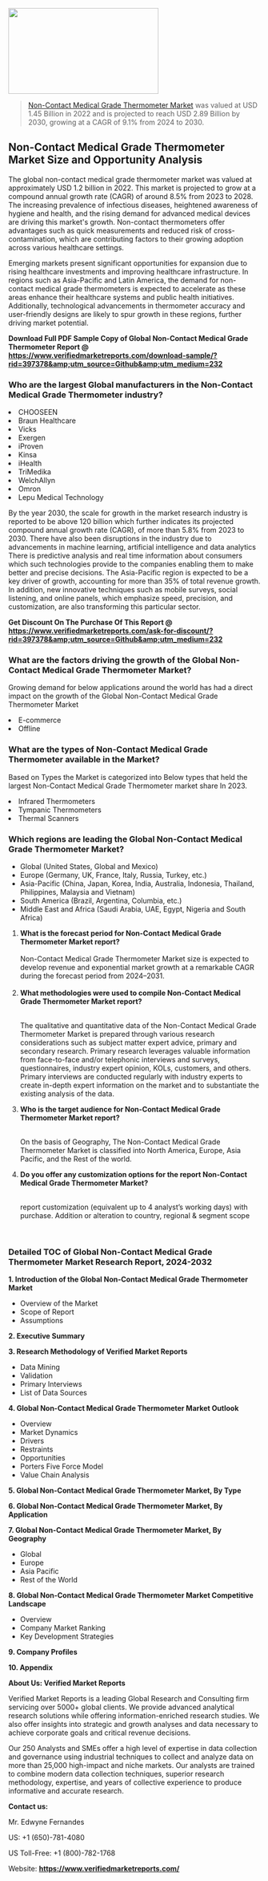 <img src="https://ffe5etoiles.com/wp-content/uploads/2024/12/MST1-300x171.png" alt="" width="300" height="171" class="alignnone size-medium wp-image-20088" /><blockquote><p><p><a href="https://www.verifiedmarketreports.com/download-sample/?rid=397378&utm_source=Github&utm_medium=232" target="_blank">Non-Contact Medical Grade Thermometer Market</a> was valued at USD 1.45 Billion in 2022 and is projected to reach USD 2.89 Billion by 2030, growing at a CAGR of 9.1% from 2024 to 2030.</p></blockquote><p><h2>Non-Contact Medical Grade Thermometer Market Size and Opportunity Analysis</h2> <p>The global non-contact medical grade thermometer market was valued at approximately USD 1.2 billion in 2022. This market is projected to grow at a compound annual growth rate (CAGR) of around 8.5% from 2023 to 2028. The increasing prevalence of infectious diseases, heightened awareness of hygiene and health, and the rising demand for advanced medical devices are driving this market's growth. Non-contact thermometers offer advantages such as quick measurements and reduced risk of cross-contamination, which are contributing factors to their growing adoption across various healthcare settings.</p> <p>Emerging markets present significant opportunities for expansion due to rising healthcare investments and improving healthcare infrastructure. In regions such as Asia-Pacific and Latin America, the demand for non-contact medical grade thermometers is expected to accelerate as these areas enhance their healthcare systems and public health initiatives. Additionally, technological advancements in thermometer accuracy and user-friendly designs are likely to spur growth in these regions, further driving market potential.</p> </p><p class=""><strong>Download Full PDF Sample Copy of Global Non-Contact Medical Grade Thermometer Report @ <a href="https://www.verifiedmarketreports.com/download-sample/?rid=397378&amp;utm_source=Github&amp;utm_medium=232" target="_blank">https://www.verifiedmarketreports.com/download-sample/?rid=397378&amp;utm_source=Github&amp;utm_medium=232</a></strong></p><h3 id="" class="">Who are the largest Global manufacturers in the Non-Contact Medical Grade Thermometer industry?</h3><p><li>CHOOSEEN</li><li> Braun Healthcare</li><li> Vicks</li><li> Exergen</li><li> iProven</li><li> Kinsa</li><li> iHealth</li><li> TriMedika</li><li> WelchAllyn</li><li> Omron</li><li> Lepu Medical Technology</li></p><div class=""><div class="" dir="" data-message-author-role="" data-message-id="" data-message-model-slug=""><div class=""><div class=""><div class=""><div class="" dir="" data-message-author-role="" data-message-id="" data-message-model-slug=""><div class=""><div class=""><p>By the year 2030, the scale for growth in the market research industry is reported to be above 120 billion which further indicates its projected compound annual growth rate (CAGR), of more than 5.8% from 2023 to 2030. There have also been disruptions in the industry due to advancements in machine learning, artificial intelligence and data analytics There is predictive analysis and real time information about consumers which such technologies provide to the companies enabling them to make better and precise decisions. The Asia-Pacific region is expected to be a key driver of growth, accounting for more than 35% of total revenue growth. In addition, new innovative techniques such as mobile surveys, social listening, and online panels, which emphasize speed, precision, and customization, are also transforming this particular sector.</p><p><strong>Get Discount On The Purchase Of This Report @&nbsp; <a href="https://www.verifiedmarketreports.com/ask-for-discount/?rid=397378&amp;utm_source=Github&amp;utm_medium=232" target="_blank">https://www.verifiedmarketreports.com/ask-for-discount/?rid=397378&amp;utm_source=Github&amp;utm_medium=232</a></strong></p></div></div></div></div></div></div></div></div><h3 id="" class="">What are the factors driving the growth of the Global Non-Contact Medical Grade Thermometer Market?</h3><p id="" class="">Growing demand for below applications around the world has had a direct impact on the growth of the Global Non-Contact Medical Grade Thermometer Market</p><p id="" class=""><li>E-commerce</li><li> Offline</li></p><h3 id="" class="">What are the types of Non-Contact Medical Grade Thermometer available in the Market?</h3><p id="" class="">Based on Types the Market is categorized into Below types that held the largest Non-Contact Medical Grade Thermometer market share In 2023.</p><p id="" class=""><li>Infrared Thermometers</li><li> Tympanic Thermometers</li><li> Thermal Scanners</li></p><h3 id="" class="">Which regions are leading the Global Non-Contact Medical Grade Thermometer Market?</h3><ul><li>Global (United States, Global and Mexico)</li><li>Europe (Germany, UK, France, Italy, Russia, Turkey, etc.)</li><li>Asia-Pacific (China, Japan, Korea, India, Australia, Indonesia, Thailand, Philippines, Malaysia and Vietnam)</li><li>South America (Brazil, Argentina, Columbia, etc.)</li><li>Middle East and Africa (Saudi Arabia, UAE, Egypt, Nigeria and South Africa)</li></ul><p><ol><li><strong>What is the forecast period for Non-Contact Medical Grade Thermometer Market report?<br /></strong><br /><span data-sheets-root="1" data-sheets-value="{&quot;1&quot;:2,&quot;2&quot;:&quot;XXXX size is expected to develop revenue and exponential market growth at a remarkable CAGR during the forecast period from 2024&ndash;2030.&quot;}" data-sheets-userformat="{&quot;2&quot;:12674,&quot;4&quot;:{&quot;1&quot;:2,&quot;2&quot;:16776960},&quot;10&quot;:2,&quot;11&quot;:0,&quot;15&quot;:&quot;Arial&quot;,&quot;16&quot;:12}">Non-Contact Medical Grade Thermometer Market size is expected to develop revenue and exponential market growth at a remarkable CAGR during the forecast period from 2024&ndash;2031.</span><br /><br /></li><li><strong>What methodologies were used to compile Non-Contact Medical Grade Thermometer Market report?<br /><br /></strong><p>The qualitative and quantitative data of the&nbsp;Non-Contact Medical Grade Thermometer Market is prepared through various research considerations such as subject matter expert advice, primary and secondary research. Primary research leverages valuable information from face-to-face and/or telephonic interviews and surveys, questionnaires, industry expert opinion, KOLs, customers, and others. Primary interviews are conducted regularly with industry experts to create in-depth expert information on the market and to substantiate the existing analysis of the data.&nbsp;</p></li><li><strong>Who is the target audience for Non-Contact Medical Grade Thermometer Market report?<br /><br /></strong><p>On the basis of Geography, The&nbsp;Non-Contact Medical Grade Thermometer Market is classified into North America, Europe, Asia Pacific, and the Rest of the world.</p></li><li><strong>Do you offer any customization options for the report Non-Contact Medical Grade Thermometer Market?<br /><br /></strong><p>report customization (equivalent up to 4 analyst&rsquo;s working days) with purchase. Addition or alteration to country, regional &amp; segment scope</p><p>&nbsp;</p></li></ol></p><h3 id="" class="">Detailed TOC of Global Non-Contact Medical Grade Thermometer Market Research Report, 2024-2032</h3><p id="" class=""><strong>1. Introduction of the Global Non-Contact Medical Grade Thermometer Market</strong></p><ul><li>Overview of the Market</li><li>Scope of Report</li><li>Assumptions</li></ul><p id="" class=""><strong>2. Executive Summary</strong></p><p id="" class=""><strong>3. Research Methodology of&nbsp;Verified Market Reports</strong></p><ul><li>Data Mining</li><li>Validation</li><li>Primary Interviews</li><li>List of Data Sources</li></ul><p id="" class=""><strong>4. Global Non-Contact Medical Grade Thermometer Market Outlook</strong></p><ul><li>Overview</li><li>Market Dynamics</li><li>Drivers</li><li>Restraints</li><li>Opportunities</li><li>Porters Five Force Model</li><li>Value Chain Analysis</li></ul><p id="" class=""><strong>5. Global Non-Contact Medical Grade Thermometer Market, By&nbsp;Type</strong></p><p id="" class=""><strong>6. Global Non-Contact Medical Grade Thermometer Market, By Application</strong></p><p id="" class=""><strong>7. Global Non-Contact Medical Grade Thermometer Market, By Geography</strong></p><ul><li>Global</li><li>Europe</li><li>Asia Pacific</li><li>Rest of the World</li></ul><p id="" class=""><strong>8. Global Non-Contact Medical Grade Thermometer Market Competitive Landscape</strong></p><ul><li>Overview</li><li>Company Market Ranking</li><li>Key Development Strategies</li></ul><p id="" class=""><strong>9. Company Profiles</strong></p><p id="" class=""><strong>10. Appendix</strong></p><p id="" class=""><strong>About Us: Verified Market Reports</strong></p><p id="" class="">Verified Market Reports is a leading Global Research and Consulting firm servicing over 5000+ global clients. We provide advanced analytical research solutions while offering information-enriched research studies. We also offer insights into strategic and growth analyses and data necessary to achieve corporate goals and critical revenue decisions.</p><p id="" class="">Our 250 Analysts and SMEs offer a high level of expertise in data collection and governance using industrial techniques to collect and analyze data on more than 25,000 high-impact and niche markets. Our analysts are trained to combine modern data collection techniques, superior research methodology, expertise, and years of collective experience to produce informative and accurate research.</p><p id="" class=""><strong>Contact us:</strong></p><p id="" class="">Mr. Edwyne Fernandes</p><p id="" class="">US: +1 (650)-781-4080</p><p id="" class="">US Toll-Free: +1 (800)-782-1768</p><p id="" class="">Website: <a target="" data-test-app-aware-link=""><strong>https://www.verifiedmarketreports.com/</strong></a></p>
